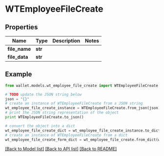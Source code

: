 # WTEmployeeFileCreate


## Properties

Name | Type | Description | Notes
------------ | ------------- | ------------- | -------------
**file_name** | **str** |  | 
**file_data** | **str** |  | 

## Example

```python
from wallet.models.wt_employee_file_create import WTEmployeeFileCreate

# TODO update the JSON string below
json = "{}"
# create an instance of WTEmployeeFileCreate from a JSON string
wt_employee_file_create_instance = WTEmployeeFileCreate.from_json(json)
# print the JSON string representation of the object
print WTEmployeeFileCreate.to_json()

# convert the object into a dict
wt_employee_file_create_dict = wt_employee_file_create_instance.to_dict()
# create an instance of WTEmployeeFileCreate from a dict
wt_employee_file_create_form_dict = wt_employee_file_create.from_dict(wt_employee_file_create_dict)
```
[[Back to Model list]](../README.md#documentation-for-models) [[Back to API list]](../README.md#documentation-for-api-endpoints) [[Back to README]](../README.md)


